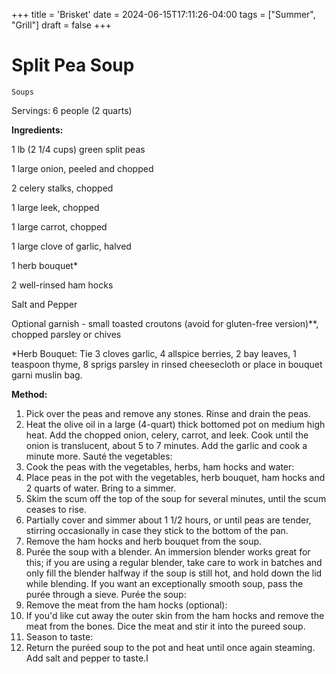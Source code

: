 +++
title = 'Brisket'
date = 2024-06-15T17:11:26-04:00
tags = ["Summer", "Grill"]
draft = false
+++
# Split Pea Soup

`Soups`

Servings: 6 people (2 quarts)      

**Ingredients:**

1 lb (2 1/4 cups) green split peas

 1 large onion, peeled and chopped

 2 celery stalks, chopped

 1 large leek, chopped

 1 large carrot, chopped

 1 large clove of garlic, halved

 1 herb bouquet*

 2 well-rinsed ham hocks

 Salt and Pepper

 Optional garnish - small toasted croutons (avoid for gluten-free version)**, chopped parsley or chives

*Herb Bouquet: Tie 3 cloves garlic, 4 allspice berries, 2 bay leaves, 1 teaspoon thyme, 8 sprigs parsley in rinsed cheesecloth or place in bouquet garni muslin bag.

**Method:**

1. Pick over the peas and remove any stones. Rinse and drain the peas. 
2. Heat the olive oil in a large (4-quart) thick bottomed pot on medium high heat. Add the chopped onion, celery, carrot, and leek. Cook until the onion is translucent, about 5 to 7 minutes. Add the garlic and cook a minute more.
    Sauté the vegetables: 
3. Cook the peas with the vegetables, herbs, ham hocks and water: 
4. Place peas in the pot with the vegetables, herb bouquet, ham hocks and 2 quarts of water. Bring to a simmer.
5. Skim the scum off the top of the soup for several minutes, until the scum ceases to rise.
6. Partially cover and simmer about 1 1/2 hours, or until peas are tender, stirring occasionally in case they stick to the bottom of the pan.
7. Remove the ham hocks and herb bouquet from the soup. 
8. Purée the soup with a blender. An immersion blender works great for this; if you are using a regular blender, take care to work in batches and only fill the blender halfway if the soup is still hot, and hold down the lid while blending.
    If you want an exceptionally smooth soup, pass the purée through a sieve.
    Purée the soup: 
9. Remove the meat from the ham hocks (optional): 
10. If you'd like cut away the outer skin from the ham hocks and remove the meat from the bones. Dice the meat and stir it into the pureed soup.
11. Season to taste: 
12. Return the puréed soup to the pot and heat until once again steaming. Add salt and pepper to taste.I
